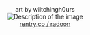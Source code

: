 <div align="center">
   art by wiitchingh0urs
</div>

<div align="center">
    <img src="https://files.catbox.moe/5vjstn.png" alt="Description of the image">
</div>

<div align="center">
   <a href="https://rentry.co/radoon">rentry.co / radoon</a>
</div>
